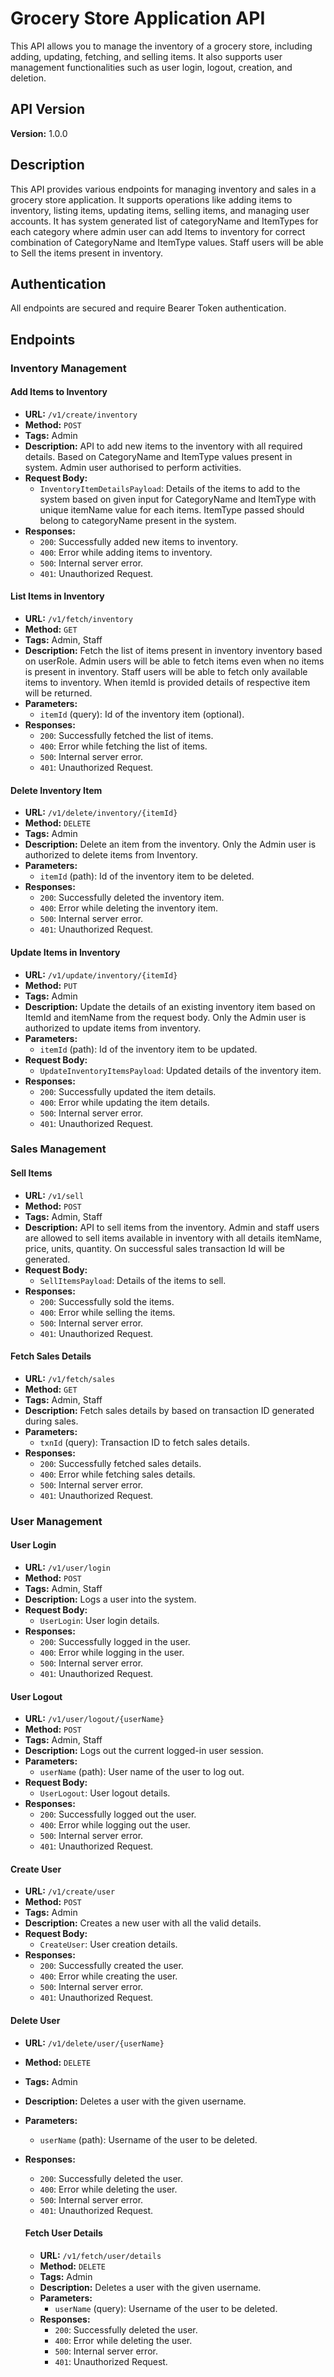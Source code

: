# Grocery Store Application API

This API allows you to manage the inventory of a grocery store, including adding, updating, fetching, and selling items. It also supports user management functionalities such as user login, logout, creation, and deletion.

## API Version

**Version:** 1.0.0

## Description

This API provides various endpoints for managing inventory and sales in a grocery store application. It supports operations like adding items to inventory, listing items, updating items, selling items, and managing user accounts. It has system generated list of categoryName and ItemTypes for each category where admin user can add Items to inventory for correct combination of CategoryName and ItemType values. Staff users will be able to Sell the items present in inventory.

## Authentication

All endpoints are secured and require Bearer Token authentication.

## Endpoints

### Inventory Management

#### Add Items to Inventory

- **URL:** `/v1/create/inventory`
- **Method:** `POST`
- **Tags:** Admin
- **Description:** API to add new items to the inventory with all required details. Based on CategoryName and ItemType values present in system. Admin user authorised to perform activities.
- **Request Body:**
  - `InventoryItemDetailsPayload`: Details of the items to add to the system based on given input for CategoryName and ItemType with unique itemName value for each items. ItemType passed should belong to categoryName present in the system.
- **Responses:**
  - `200`: Successfully added new items to inventory.
  - `400`: Error while adding items to inventory.
  - `500`: Internal server error.
  - `401`: Unauthorized Request.

#### List Items in Inventory

- **URL:** `/v1/fetch/inventory`
- **Method:** `GET`
- **Tags:** Admin, Staff
- **Description:** Fetch the list of items present in inventory inventory based on userRole. Admin users will be able to fetch items even when no items is present in inventory. Staff users will be able to fetch only available items to inventory. When itemId is provided details of respective item will be returned.
- **Parameters:**
  - `itemId` (query): Id of the inventory item (optional).
- **Responses:**
  - `200`: Successfully fetched the list of items.
  - `400`: Error while fetching the list of items.
  - `500`: Internal server error.
  - `401`: Unauthorized Request.

#### Delete Inventory Item

- **URL:** `/v1/delete/inventory/{itemId}`
- **Method:** `DELETE`
- **Tags:** Admin
- **Description:** Delete an item from the inventory. Only the Admin user is authorized to delete items from Inventory.
- **Parameters:**
  - `itemId` (path): Id of the inventory item to be deleted.
- **Responses:**
  - `200`: Successfully deleted the inventory item.
  - `400`: Error while deleting the inventory item.
  - `500`: Internal server error.
  - `401`: Unauthorized Request.
  

#### Update Items in Inventory

- **URL:** `/v1/update/inventory/{itemId}`
- **Method:** `PUT`
- **Tags:** Admin
- **Description:** Update the details of an existing inventory item based on ItemId and itemName from the request body. Only the Admin user is authorized to update items from inventory.
- **Parameters:**
  - `itemId` (path): Id of the inventory item to be updated.
- **Request Body:**
  - `UpdateInventoryItemsPayload`: Updated details of the inventory item.
- **Responses:**
  - `200`: Successfully updated the item details.
  - `400`: Error while updating the item details.
  - `500`: Internal server error.
  - `401`: Unauthorized Request.
  

### Sales Management

#### Sell Items

- **URL:** `/v1/sell`
- **Method:** `POST`
- **Tags:** Admin, Staff
- **Description:** API to sell items from the inventory. Admin and staff users are allowed to sell items available in inventory with all details itemName, price, units, quantity. On successful sales transaction Id will be generated.
- **Request Body:**
  - `SellItemsPayload`: Details of the items to sell.
- **Responses:**
  - `200`: Successfully sold the items.
  - `400`: Error while selling the items.
  - `500`: Internal server error.
  - `401`: Unauthorized Request.
  

#### Fetch Sales Details

- **URL:** `/v1/fetch/sales`
- **Method:** `GET`
- **Tags:** Admin, Staff
- **Description:** Fetch sales details by based on transaction ID generated during sales.
- **Parameters:**
  - `txnId` (query): Transaction ID to fetch sales details.
- **Responses:**
  - `200`: Successfully fetched sales details.
  - `400`: Error while fetching sales details.
  - `500`: Internal server error.
  - `401`: Unauthorized Request.

### User Management

#### User Login

- **URL:** `/v1/user/login`
- **Method:** `POST`
- **Tags:** Admin, Staff
- **Description:** Logs a user into the system.
- **Request Body:**
  - `UserLogin`: User login details.
- **Responses:**
  - `200`: Successfully logged in the user.
  - `400`: Error while logging in the user.
  - `500`: Internal server error.
  - `401`: Unauthorized Request.
  
#### User Logout

- **URL:** `/v1/user/logout/{userName}`
- **Method:** `POST`
- **Tags:** Admin, Staff
- **Description:** Logs out the current logged-in user session.
- **Parameters:**
  - `userName` (path): User name of the user to log out.
- **Request Body:**
  - `UserLogout`: User logout details.
- **Responses:**
  - `200`: Successfully logged out the user.
  - `400`: Error while logging out the user.
  - `500`: Internal server error.
  - `401`: Unauthorized Request.
  
#### Create User

- **URL:** `/v1/create/user`
- **Method:** `POST`
- **Tags:** Admin
- **Description:** Creates a new user with all the valid details.
- **Request Body:**
  - `CreateUser`: User creation details.
- **Responses:**
  - `200`: Successfully created the user.
  - `400`: Error while creating the user.
  - `500`: Internal server error.
  - `401`: Unauthorized Request.

#### Delete User

- **URL:** `/v1/delete/user/{userName}`
- **Method:** `DELETE`
- **Tags:** Admin
- **Description:** Deletes a user with the given username.
- **Parameters:**
  - `userName` (path): Username of the user to be deleted.
- **Responses:**
  - `200`: Successfully deleted the user.
  - `400`: Error while deleting the user.
  - `500`: Internal server error.
  - `401`: Unauthorized Request.
 
  
  #### Fetch User Details
  - **URL:** `/v1/fetch/user/details`
  - **Method:** `DELETE`
  - **Tags:** Admin
  - **Description:** Deletes a user with the given username.
  - **Parameters:**
    - `userName` (query): Username of the user to be deleted.
  - **Responses:**
    - `200`: Successfully deleted the user.
    - `400`: Error while deleting the user.
    - `500`: Internal server error.
    - `401`: Unauthorized Request.


